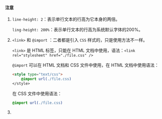 #### 注意

1. `line-height: 2`：表示单行文本的行高为它本身的两倍。

   `ling-height: 200%`：表示单行文本的行高为系统默认字体的200%。
   
2. `<link>` 和 `@import` ：二者都是引入 `CSS` 样式的，只是使用方法不一样。

   `<link>` 是 HTML 标签，只能在 HTML 文档中使用，语法：`<link rel="stylesheet" href="./file.css" />`

   `@import` 可以在 HTML 文档和 CSS 文件中使用，在 HTML 文档中使用语法：

   ```html
   <style type="text/css">
       @import url(./file.css)
   </style>
   ```

   在 CSS 文件中使用语法：

   ```css
   @import url(./file.css)
   ```

3. 
